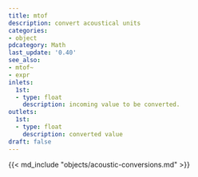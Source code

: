 ```yaml
---
title: mtof
description: convert acoustical units
categories:
- object
pdcategory: Math
last_update: '0.40'
see_also:
- mtof~
- expr
inlets:
  1st:
  - type: float
    description: incoming value to be converted.
outlets:
  1st:
  - type: float
    description: converted value
draft: false
---
```

{{< md_include "objects/acoustic-conversions.md" >}}